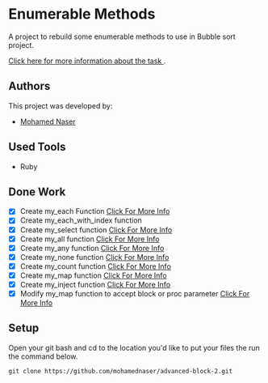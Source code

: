 # Enumerable Methods

A project to rebuild some enumerable methods to use in Bubble sort project.

[Click here for more information about the task ](https://www.theodinproject.com/courses/ruby-programming/lessons/advanced-building-blocks).

## Authors

This project was developed by:

- [Mohamed Naser](https://www.linkedin.com/in/mohamednaseramein/)

## Used Tools

- Ruby

## Done Work

- [x] Create my_each Function [Click For More Info](https://ruby-doc.org/core-2.6.5/Enumerable.html#method-i-map)
- [x] Create my_each_with_index function
- [x] Create my_select function [Click For More Info](https://ruby-doc.org/core-2.6.5/Enumerable.html#method-i-select)
- [x] Create my_all function [Click For More Info](https://ruby-doc.org/core-2.6.5/Enumerable.html#method-i-all-3F)
- [x] Create my_any function [Click For More Info](https://ruby-doc.org/core-2.6.5/Enumerable.html#method-i-any-3F)
- [x] Create my_none function [Click For More Info](https://ruby-doc.org/core-2.6.5/Enumerable.html#method-i-none-3F)
- [x] Create my_count function [Click For More Info](https://ruby-doc.org/core-2.6.5/Enumerable.html#method-i-count)
- [x] Create my_map function [Click For More Info](https://ruby-doc.org/core-2.6.5/Enumerable.html#method-i-map)
- [x] Create my_inject function [Click For More Info](https://ruby-doc.org/core-2.6.5/Enumerable.html#method-i-inject)
- [x] Modify my_map function to accept block or proc parameter [Click For More Info]()

## Setup

Open your git bash and cd to the location you'd like to put your files the run the command below.

```console
git clone https://github.com/mohamednaser/advanced-block-2.git
```
